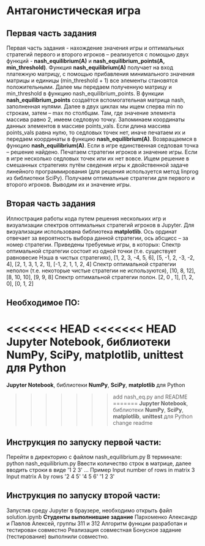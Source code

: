 # Антагонистическая игра

## Первая часть задания
Первая часть задания  - нахождение значения игры и оптимальных стратегий первого и второго игроков – реализуется с помощью двух функций - **nash_equilibrium(A)** и **nash_equilibrium_points(A, min_threshold)**.
Функция **nash_equilibrium(A)** получает на вход платежную матрицу, с помощью прибавления минимального значения матрицы и единицы (min_threshold + 1) все элементы становятся положительными. Далее мы передаем полученную матрицу и min_threshold в функцию nash_equilibrium_points. 
В функции **nash_equilibrium_points** создаётся вспомогательная матрица nash, заполненная нулями. Далее в двух циклах мы ищем сперва min по строкам, затем – max по столбцам. Там, где значение элемента массива равно 2, имеем седловую точку. Запоминаем координаты данных элементов в массиве points_vals. Если длина массива points_vals равна нулю, то седловых точек нет, иначе печатаем их и передаем координаты в функцию **nash_equilibrium(A)**.
Возвращаемся в функцию **nash_equilibrium(A)**. 
Если в игре единственная седловая точка – решение найдено. Печатаем стратегии игроков и значение игры. 
Если в игре несколько седловых точек или их нет вовсе. Ищем решение в смешанных стратегиях путём сведения игры к двойственной задаче линейного программирования (для решения используется  метод  linprog из библиотеки SciPy). Получаем оптимальные стратегии для первого и второго игроков. Выводим их и значение игры.


## Вторая часть задания
Иллюстрация работы кода путем решения нескольких игр и визуализации спектров оптимальных стратегий игроков в Jupyter. Для визуализации использована библиотека **matplotlib**. Ось ординат отвечает за вероятность выбора данной стратегии, ось абсцисс – за номер стратегии. Приведены требуемые игры, в которых:
Спектр оптимальной стратегии состоит из одной точки (т.е. существует равновесие Нэша в чистых стратегиях),
[1, 2, 3, -4, 5, 6],
          	[5, -1, 2, -3, -2, 4],
          	[2, 1, 3, 1, 2, 1],
          	[-1, 2, 1, 1, 2, 4]
Спектр оптимальной стратегии неполон (т.е. некоторые чистые стратегии не используются),
[10, 8, 12],
          	[8, 10, 10],
          	[9, 9, 8]
Спектр оптимальной стратегии полон.
[2, 0 , 1],
          	[1, 2, 0],
[0, 1, 2]


## Необходимое ПО:
<<<<<<< HEAD
<<<<<<< HEAD
**Jupyter Notebook**, библиотеки **NumPy**, **SciPy**, **matplotlib**, **unittest** для Python
=======
**Jupyter Notebook**, библиотеки **NumPy**, **SciPy**, **matplotlib** для Python
>>>>>>> add nash_eq.py and README
=======
**Jupyter Notebook**, библиотеки **NumPy**, **SciPy**, **matplotlib**, **unittest** для Python
>>>>>>> change readme

## Инструкция по запуску первой части:
Перейти в директорию с файлом nash_equilibrium.py
В терминале: python nash_equilibrium.py
Ввести количество строк в матрице, далее вводить строки в виде '1 2 3' ...
Пример
Input number of rows in matrix
3
Input matrix A by rows
'2 4 5'
'4 5 6'
'1 2 3'

## Инструкция по запуску второй части:
Запустив среду Jupyter в браузере, необходимо открыть файл solution.ipynb
**Студенты выполнившие задание**
Пархоменко Александр и Павлов Алексей, группы 311 и 312
Алгоритм функции разработан и тестирован совместно
Реализация совместная
Бонусное задание (тестирование) выполнили совместно.



